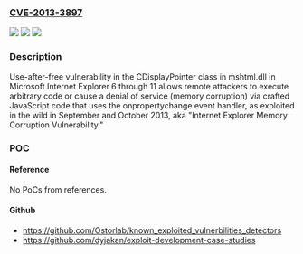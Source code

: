 ### [CVE-2013-3897](https://cve.mitre.org/cgi-bin/cvename.cgi?name=CVE-2013-3897)
![](https://img.shields.io/static/v1?label=Product&message=n%2Fa&color=blue)
![](https://img.shields.io/static/v1?label=Version&message=n%2Fa&color=blue)
![](https://img.shields.io/static/v1?label=Vulnerability&message=n%2Fa&color=brighgreen)

### Description

Use-after-free vulnerability in the CDisplayPointer class in mshtml.dll in Microsoft Internet Explorer 6 through 11 allows remote attackers to execute arbitrary code or cause a denial of service (memory corruption) via crafted JavaScript code that uses the onpropertychange event handler, as exploited in the wild in September and October 2013, aka "Internet Explorer Memory Corruption Vulnerability."

### POC

#### Reference
No PoCs from references.

#### Github
- https://github.com/Ostorlab/known_exploited_vulnerbilities_detectors
- https://github.com/dyjakan/exploit-development-case-studies

